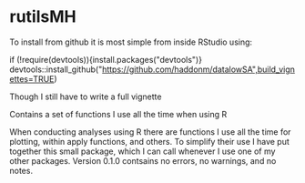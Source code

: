 # rutilsMH

To install from github it is most simple from inside RStudio using:

if (!require(devtools)){install.packages("devtools")} devtools::install_github("https://github.com/haddonm/datalowSA",build_vignettes=TRUE)

Though I still have to write a full vignette

Contains a set of functions I use all the time when using R

When conducting analyses using R there are functions I use all the time for plotting, within apply functions, and others. To simplify their use I have put  together this small package, which I can call whenever I use one of my other packages.
Version 0.1.0 contsains no errors, no warnings, and no notes.


